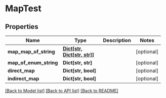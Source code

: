 # MapTest


## Properties
Name | Type | Description | Notes
------------ | ------------- | ------------- | -------------
**map_map_of_string** | [**Dict[str, Dict[str, str]]**](Dict.md) |  | [optional] 
**map_of_enum_string** | **Dict[str, str]** |  | [optional] 
**direct_map** | **Dict[str, bool]** |  | [optional] 
**indirect_map** | **Dict[str, bool]** |  | [optional] 

[[Back to Model list]](../README.md#documentation-for-models) [[Back to API list]](../README.md#documentation-for-api-endpoints) [[Back to README]](../README.md)


